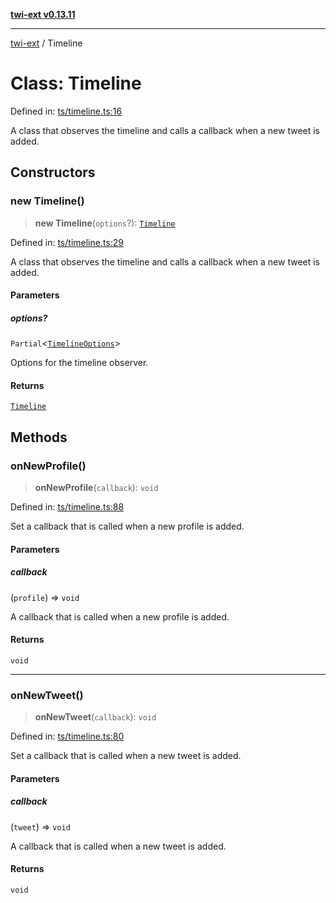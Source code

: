 [**twi-ext v0.13.11**](../README.md)

***

[twi-ext](../README.md) / Timeline

# Class: Timeline

Defined in: [ts/timeline.ts:16](https://github.com/Robot-Inventor/twi-ext/blob/ca9aa16d00fd1678b6d68eb08a737e49940e6543/src/ts/timeline.ts#L16)

A class that observes the timeline and calls a callback when a new tweet is added.

## Constructors

### new Timeline()

> **new Timeline**(`options`?): [`Timeline`](Timeline.md)

Defined in: [ts/timeline.ts:29](https://github.com/Robot-Inventor/twi-ext/blob/ca9aa16d00fd1678b6d68eb08a737e49940e6543/src/ts/timeline.ts#L29)

A class that observes the timeline and calls a callback when a new tweet is added.

#### Parameters

##### options?

`Partial`\<[`TimelineOptions`](../interfaces/TimelineOptions.md)\>

Options for the timeline observer.

#### Returns

[`Timeline`](Timeline.md)

## Methods

### onNewProfile()

> **onNewProfile**(`callback`): `void`

Defined in: [ts/timeline.ts:88](https://github.com/Robot-Inventor/twi-ext/blob/ca9aa16d00fd1678b6d68eb08a737e49940e6543/src/ts/timeline.ts#L88)

Set a callback that is called when a new profile is added.

#### Parameters

##### callback

(`profile`) => `void`

A callback that is called when a new profile is added.

#### Returns

`void`

***

### onNewTweet()

> **onNewTweet**(`callback`): `void`

Defined in: [ts/timeline.ts:80](https://github.com/Robot-Inventor/twi-ext/blob/ca9aa16d00fd1678b6d68eb08a737e49940e6543/src/ts/timeline.ts#L80)

Set a callback that is called when a new tweet is added.

#### Parameters

##### callback

(`tweet`) => `void`

A callback that is called when a new tweet is added.

#### Returns

`void`
